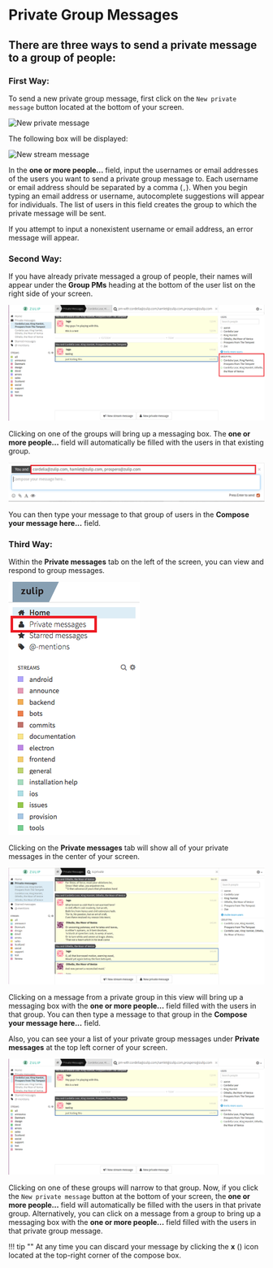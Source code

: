 # Private Group Messages
## There are three ways to send a private message to a group of people:
### First Way:
To send a new private group message,
first click on the `New private message`
button located at the bottom of your screen.

![New private message](/static/images/help/private-message.png)

The following box will be displayed:

![New stream message](/static/images/help/private-box.png)

In the **one or more people...** field,
input the usernames or email addresses of the users
you want to send a private group message to.
Each username or email address should be separated by a comma (`,`).
When you begin typing an email address or username,
autocomplete suggestions will appear for individuals.
The list of users in this field creates the group
to which the private message will be sent.

If you attempt to input a nonexistent username or email address,
an error message will appear.

### Second Way:
If you have already private messaged a group of people,
their names will appear under the **Group PMs** heading
at the bottom of the user list on the right side of your screen.

![Group PMs](/static/images/help/group-pms.png)

Clicking on one of the groups will bring up a messaging box.
The **one or more people...** field will automatically be filled
with the users in that existing group.

![pm box](/static/images/help/pm-box-auto-filled-field.png)

You can then type your message to that group of users
in the **Compose your message here...** field.

### Third Way:
Within the **Private messages** tab on the left of the screen, you can view and respond to group messages.

![Private messages sidebar](/static/images/help/pms_in_left_sidebar.png)

Clicking on the **Private messages** tab will show all of your private
messages in the center of your screen.

![Private messages](/static/images/help/private-messages.png)

Clicking on a message from a private group in this view
will bring up a messaging box with the **one or more people...** field
filled with the users in that group.
You can then type a message to that group in the
**Compose your message here...** field.

Also, you can see your a list of your private group messages under
**Private messages**
at the top left corner of your screen.

![Groups left sidebar](/static/images/help/groups-left-sidebar.png)

Clicking on one of these groups will narrow to that group.
Now, if you click the `New private message` button
at the bottom of your screen,
the **one or more people...** field will automatically be filled with
the users in that private group.
Alternatively, you can click on a message from a group
to bring up a messaging box with the **one or more people...** field
filled with the users in that private group message.  

!!! tip ""
    At any time you can discard your message by clicking the **x**
    (<i class="icon-vector-remove"></i>) icon
    located at the top-right corner of the compose box.
